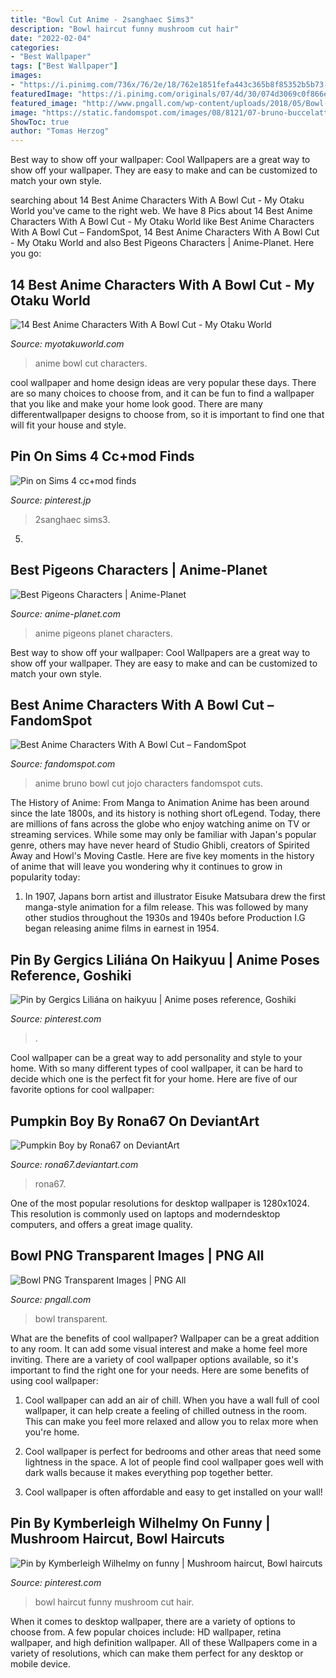 ```yaml
---
title: "Bowl Cut Anime - 2sanghaec Sims3"
description: "Bowl haircut funny mushroom cut hair"
date: "2022-02-04"
categories:
- "Best Wallpaper"
tags: ["Best Wallpaper"]
images:
- "https://i.pinimg.com/736x/76/2e/18/762e1851fefa443c365b8f85352b5b73--bowl-cut-funny-humor.jpg"
featuredImage: "https://i.pinimg.com/originals/07/4d/30/074d3069c0f866ef8c5ec7fd9e384e62.png"
featured_image: "http://www.pngall.com/wp-content/uploads/2018/05/Bowl-Transparent.png"
image: "https://static.fandomspot.com/images/08/8121/07-bruno-buccelatti-jojo-anime.jpg"
ShowToc: true
author: "Tomas Herzog"
---
```



Best way to show off your wallpaper:
Cool Wallpapers are a great way to show off your wallpaper. They are easy to make and can be customized to match your own style.

	

		
searching about 14 Best Anime Characters With A Bowl Cut - My Otaku World you've came to the right web. We have 8 Pics about 14 Best Anime Characters With A Bowl Cut - My Otaku World like Best Anime Characters With A Bowl Cut – FandomSpot, 14 Best Anime Characters With A Bowl Cut - My Otaku World and also Best Pigeons Characters | Anime-Planet. Here you go:
		
    
## 14 Best Anime Characters With A Bowl Cut - My Otaku World

<img loading=lazy src="https://myotakuworld.com/wp-content/uploads/2021/01/Dr.-Kuseno-From-One-Punch-Man.jpg" onerror="this.onerror=null;this.src='https://tse2.mm.bing.net/th?id=OIP.v_px-SvaeqNpFZ1MmEAMcQHaEo&amp;pid=15.1';" alt="14 Best Anime Characters With A Bowl Cut - My Otaku World">

_Source: myotakuworld.com_

>anime bowl cut characters. 

	

cool wallpaper and home design ideas are very popular these days. There are so many choices to choose from, and it can be fun to find a wallpaper that you like and make your home look good. There are many differentwallpaper designs to choose from, so it is important to find one that will fit your house and style.

    
## Pin On Sims 4 Cc+mod Finds

<img loading=lazy src="https://i.pinimg.com/originals/07/4d/30/074d3069c0f866ef8c5ec7fd9e384e62.png" onerror="this.onerror=null;this.src='https://tse3.mm.bing.net/th?id=OIP.-Bo3lhGH4cbLy0-fBSC3pwHaHZ&amp;pid=15.1';" alt="Pin on Sims 4 cc+mod finds">

_Source: pinterest.jp_

>2sanghaec sims3. 

	

5.

    
## Best Pigeons Characters | Anime-Planet

<img loading=lazy src="https://www.anime-planet.com/images/characters/tags/pigeons-1192.jpg" onerror="this.onerror=null;this.src='https://tse2.mm.bing.net/th?id=OIP.WkccIGp2Gvu1nS4--bQO2gHaEK&amp;pid=15.1';" alt="Best Pigeons Characters | Anime-Planet">

_Source: anime-planet.com_

>anime pigeons planet characters. 

	

Best way to show off your wallpaper:
Cool Wallpapers are a great way to show off your wallpaper. They are easy to make and can be customized to match your own style.

    
## Best Anime Characters With A Bowl Cut – FandomSpot

<img loading=lazy src="https://static.fandomspot.com/images/08/8121/07-bruno-buccelatti-jojo-anime.jpg" onerror="this.onerror=null;this.src='https://tse3.mm.bing.net/th?id=OIP.SrgzxWSvVGQ2y7-C7lFLjAHaEW&amp;pid=15.1';" alt="Best Anime Characters With A Bowl Cut – FandomSpot">

_Source: fandomspot.com_

>anime bruno bowl cut jojo characters fandomspot cuts. 

	

The History of Anime: From Manga to Animation
Anime has been around since the late 1800s, and its history is nothing short ofLegend. Today, there are millions of fans across the globe who enjoy watching anime on TV or streaming services. While some may only be familiar with Japan's popular genre, others may have never heard of Studio Ghibli, creators of Spirited Away and Howl's Moving Castle. Here are five key moments in the history of anime that will leave you wondering why it continues to grow in popularity today:
1) In 1907, Japans born artist and illustrator Eisuke Matsubara drew the first manga-style animation for a film release. This was followed by many other studios throughout the 1930s and 1940s before Production I.G began releasing anime films in earnest in 1954.

    
## Pin By Gergics Liliána On Haikyuu | Anime Poses Reference, Goshiki

<img loading=lazy src="https://i.pinimg.com/736x/6d/d8/2a/6dd82aef3edd9b2f80ef759e199695e7.jpg" onerror="this.onerror=null;this.src='https://tse1.mm.bing.net/th?id=OIP.KMHt_muSdLMwYvIudoyUwwHaHa&amp;pid=15.1';" alt="Pin by Gergics Liliána on haikyuu | Anime poses reference, Goshiki">

_Source: pinterest.com_

>. 

	

Cool wallpaper can be a great way to add personality and style to your home. With so many different types of cool wallpaper, it can be hard to decide which one is the perfect fit for your home. Here are five of our favorite options for cool wallpaper: 

    
## Pumpkin Boy By Rona67 On DeviantArt

<img loading=lazy src="https://pre00.deviantart.net/551e/th/pre/i/2016/302/2/b/pumpkin_boy_by_rona67-damkv0z.jpg" onerror="this.onerror=null;this.src='https://tse3.mm.bing.net/th?id=OIP.bJhsfR84D-HoBsNsEJeIvQHaQU&amp;pid=15.1';" alt="Pumpkin Boy by Rona67 on DeviantArt">

_Source: rona67.deviantart.com_

>rona67. 

	

One of the most popular resolutions for desktop wallpaper is 1280x1024. This resolution is commonly used on laptops and moderndesktop computers, and offers a great image quality.

    
## Bowl PNG Transparent Images | PNG All

<img loading=lazy src="http://www.pngall.com/wp-content/uploads/2018/05/Bowl-Transparent.png" onerror="this.onerror=null;this.src='https://tse2.mm.bing.net/th?id=OIP.RoRCOsvxJPmUAt6NKngX-QHaE8&amp;pid=15.1';" alt="Bowl PNG Transparent Images | PNG All">

_Source: pngall.com_

>bowl transparent. 

	

What are the benefits of cool wallpaper?
Wallpaper can be a great addition to any room. It can add some visual interest and make a home feel more inviting. There are a variety of cool wallpaper options available, so it's important to find the right one for your needs. Here are some benefits of using cool wallpaper: 
1. Cool wallpaper can add an air of chill. When you have a wall full of cool wallpaper, it can help create a feeling of chilled outness in the room. This can make you feel more relaxed and allow you to relax more when you're home. 

2. Cool wallpaper is perfect for bedrooms and other areas that need some lightness in the space. A lot of people find cool wallpaper goes well with dark walls because it makes everything pop together better. 

3. Cool wallpaper is often affordable and easy to get installed on your wall!

    
## Pin By Kymberleigh Wilhelmy On Funny | Mushroom Haircut, Bowl Haircuts

<img loading=lazy src="https://i.pinimg.com/736x/76/2e/18/762e1851fefa443c365b8f85352b5b73--bowl-cut-funny-humor.jpg" onerror="this.onerror=null;this.src='https://tse4.mm.bing.net/th?id=OIP._Qx_yX3njG6jChb8hhThlAHaHa&amp;pid=15.1';" alt="Pin by Kymberleigh Wilhelmy on funny | Mushroom haircut, Bowl haircuts">

_Source: pinterest.com_

>bowl haircut funny mushroom cut hair. 

	

When it comes to desktop wallpaper, there are a variety of options to choose from. A few popular choices include: HD wallpaper, retina wallpaper, and high definition wallpaper. All of these Wallpapers come in a variety of resolutions, which can make them perfect for any desktop or mobile device. 

